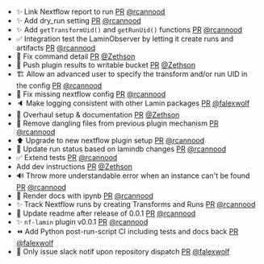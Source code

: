 - ✨ Link Nextflow report to run [PR](https://github.com/laminlabs/nf-lamin/pull/93) [@rcannood](https://github.com/rcannood)
- ✨ Add dry_run setting [PR](https://github.com/laminlabs/nf-lamin/pull/92) [@rcannood](https://github.com/rcannood)
- ✨ Add `getTransformUid()` and `getRunUid()` functions [PR](https://github.com/laminlabs/nf-lamin/pull/90) [@rcannood](https://github.com/rcannood)
- ✅ Integration test the LaminObserver by letting it create runs and artifacts [PR](https://github.com/laminlabs/nf-lamin/pull/87) [@rcannood](https://github.com/rcannood)
- 🐛 Fix command detail [PR](https://github.com/laminlabs/nf-lamin/pull/89) [@Zethson](https://github.com/Zethson)
- 🐛 Push plugin results to writable bucket [PR](https://github.com/laminlabs/nf-lamin/pull/88) [@Zethson](https://github.com/Zethson)
- :building_construction: Allow an advanced user to specify the transform and/or run UID in the config [PR](https://github.com/laminlabs/nf-lamin/pull/83) [@rcannood](https://github.com/rcannood)
- :bug: Fix missing nextflow config [PR](https://github.com/laminlabs/nf-lamin/pull/86) [@rcannood](https://github.com/rcannood)
- 🔈 Make logging consistent with other Lamin packages [PR](https://github.com/laminlabs/nf-lamin/pull/84) [@falexwolf](https://github.com/falexwolf)
- 📝 Overhaul setup & documentation [PR](https://github.com/laminlabs/nf-lamin/pull/77) [@Zethson](https://github.com/Zethson)
- 🐛 Remove dangling files from previous plugin mechanism [PR](https://github.com/laminlabs/nf-lamin/pull/82) [@rcannood](https://github.com/rcannood)
- :arrow_up: Upgrade to new nextflow plugin setup [PR](https://github.com/laminlabs/nf-lamin/pull/74) [@rcannood](https://github.com/rcannood)
- :bricks: Update run status based on lamindb changes [PR](https://github.com/laminlabs/nf-lamin/pull/73) [@rcannood](https://github.com/rcannood)
- :white_check_mark: Extend tests [PR](https://github.com/laminlabs/nf-lamin/pull/72) [@rcannood](https://github.com/rcannood)
- Add dev instructions [PR](https://github.com/laminlabs/nf-lamin/pull/71) [@Zethson](https://github.com/Zethson)
- 🔊 Throw more understandable error when an instance can't be found [PR](https://github.com/laminlabs/nf-lamin/pull/70) [@rcannood](https://github.com/rcannood)
- 📝 Render docs with ipynb [PR](https://github.com/laminlabs/nf-lamin/pull/69) [@rcannood](https://github.com/rcannood)
- ✨ Track Nextflow runs by creating Transforms and Runs [PR](https://github.com/laminlabs/nf-lamin/pull/63) [@rcannood](https://github.com/rcannood)
- 📝 Update readme after release of 0.0.1 [PR](https://github.com/laminlabs/nf-lamin/pull/62) [@rcannood](https://github.com/rcannood)
- ✨ `nf-lamin` plugin v0.0.1 [PR](https://github.com/laminlabs/nf-lamin/pull/50) [@rcannood](https://github.com/rcannood)
- ⏪️ Add Python post-run-script CI including tests and docs back [PR](https://github.com/laminlabs/nf-lamin/pull/65) [@falexwolf](https://github.com/falexwolf)
- 👷 Only issue slack notif upon repository dispatch [PR](https://github.com/laminlabs/nf-lamin/pull/61) [@falexwolf](https://github.com/falexwolf)
